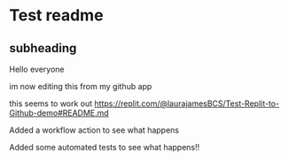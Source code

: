 # Test readme
## subheading
Hello everyone

im now editing this from my github app

this seems to work out
https://replit.com/@laurajamesBCS/Test-Replit-to-Github-demo#README.md

Added a workflow action to see what happens

Added some automated tests to see what happens!!